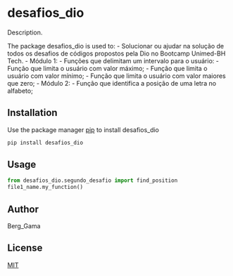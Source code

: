# desafios_dio

Description.

The package desafios_dio is used to:
	- Solucionar ou ajudar na solução de todos os desafios de códigos propostos pela Dio no Bootcamp Unimed-BH Tech. 
	- Módulo 1:
	    - Funções que delimitam um intervalo para o usuário:
	        - Função que limita o usuário com valor máximo;
	        - Função que limita o usuário com valor mínimo; 
	        - Função que limita o usuário com valor maiores que zero;
	- Módulo 2:
	    - Função que identifica a posição de uma letra no alfabeto; 

## Installation

Use the package manager [pip](https://pip.pypa.io/en/stable/) to install desafios_dio

```bash
pip install desafios_dio
```

## Usage

```python
from desafios_dio.segundo_desafio import find_position
file1_name.my_function()
```

## Author
Berg_Gama

## License
[MIT](https://choosealicense.com/licenses/mit/)
